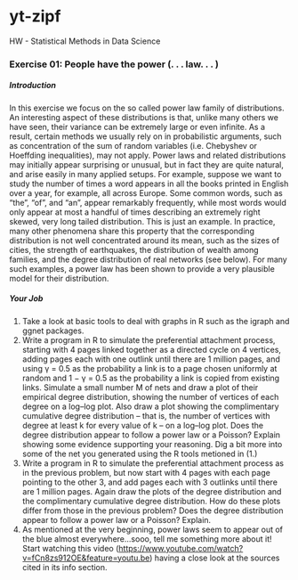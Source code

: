 # yt-zipf
HW - Statistical Methods in Data Science

### Exercise 01: People have the power (. . . law. . . )
##### Introduction
In this exercise we focus on the so called power law family of distributions. An interesting aspect of these distributions is
that, unlike many others we have seen, their variance can be extremely large or even infinite. As a result, certain methods we
usually rely on in probabilistic arguments, such as concentration of the sum of random variables (i.e. Chebyshev or Hoeffding
inequalities), may not apply.
Power laws and related distributions may initially appear surprising or unusual, but in fact they are quite natural, and arise
easily in many applied setups. For example, suppose we want to study the number of times a word appears in all the books
printed in English over a year, for example, all across Europe. Some common words, such as “the”, “of”, and “an”, appear
remarkably frequently, while most words would only appear at most a handful of times describing an extremely right skewed,
very long tailed distribution.
This is just an example. In practice, many other phenomena share this property that the corresponding distribution is
not well concentrated around its mean, such as the sizes of cities, the strength of earthquakes, the distribution of wealth
among families, and the degree distribution of real networks (see below). For many such examples, a power law has been
shown to provide a very plausible model for their distribution.

##### Your Job
1. Take a look at basic tools to deal with graphs in R such as the igraph and ggnet packages.
2. Write a program in R to simulate the preferential attachment process, starting with 4 pages linked together as a directed
cycle on 4 vertices, adding pages each with one outlink until there are 1 million pages, and using γ = 0.5 as the probability
a link is to a page chosen uniformly at random and 1 − γ = 0.5 as the probability a link is copied from existing links.
Simulate a small number M of nets and draw a plot of their empirical degree distribution, showing the number of vertices
of each degree on a log–log plot. Also draw a plot showing the complimentary cumulative degree distribution – that is,
the number of vertices with degree at least k for every value of k – on a log–log plot.
Does the degree distribution appear to follow a power law or a Poisson? Explain showing some evidence supporting your
reasoning.
Dig a bit more into some of the net you generated using the R tools metioned in (1.)
3. Write a program in R to simulate the preferential attachment process as in the previous problem, but now start with 4
pages with each page pointing to the other 3, and add pages each with 3 outlinks until there are 1 million pages. Again
draw the plots of the degree distribution and the complimentary cumulative degree distribution. How do these plots
differ from those in the previous problem? Does the degree distribution appear to follow a power law or a Poisson?
Explain.
4. As mentioned at the very beginning, power laws seem to appear out of the blue almost everywhere...sooo, tell me
something more about it! Start watching this video (https://www.youtube.com/watch?v=fCn8zs912OE&feature=youtu.be) having a close look at the sources cited in its info section.
